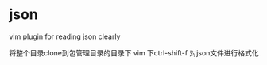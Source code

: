 # json
vim plugin for reading json clearly

   将整个目录clone到包管理目录的目录下
   vim 下ctrl-shift-f 对json文件进行格式化
